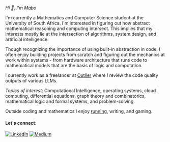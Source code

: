 *Hi 👋, I'm Mabo*

I'm currently a Mathematics and Computer Science student at the University of South Africa. I'm interested in figuring out how abstract mathematical reasoning and computing intersect. This implies that my interests mostly lie at the intersection of algorithms, system design, and artificial intelligence.

Though recognizing the importance of using built-in abstraction in code, I often enjoy building projects from scratch and figuring out the mechanics at work within systems - from hardware architecture that runs code to mathematical models that are the basis of logic and computation.

I currently work as a freelancer at [Outlier](https://github.com/OutlierAI) where I review the code quality outputs of various LLMs.

*Topics of interest*: Computational Intelligence, operating systems, cloud computing, differential equations, graph theory and combinatorics, mathematical logic and formal systems, and problem-solving.

Outside coding and mathematics I enjoy [running](https://www.strava.com/athletes/76473896), writing, and gaming.

#### Let's connect:
[![LinkedIn](https://img.shields.io/badge/LinkedIn-0077B5?style=for-the-badge&logo=linkedin&logoColor=white)](https://www.linkedin.com/in/mabo-giqwa-7880522b5/)
[![Medium](https://img.shields.io/badge/Medium-12100E?style=for-the-badge&logo=medium&logoColor=white)](https://medium.com/@mabogiqwa1)
